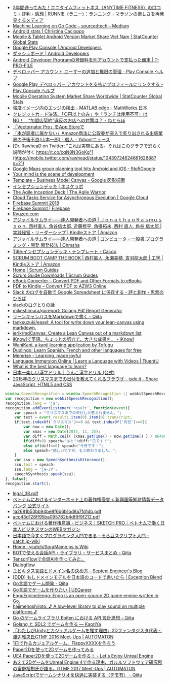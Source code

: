 * [3年間通ってみた！エニタイムフィットネス（ANYTIME FITNESS）の口コミ・評判・感想 | RUNNIE（ラニー）：ランニング・マラソンの楽しさを再発見するメディア](http://runnie.me/anytime-fitness-review/)
* [Machine Learning on Go Code – sourcedtech – Medium](https://medium.com/sourcedtech/machine-learning-on-go-code-829e85e2d2c6)
* [Android stats | Christina Cacioppo](https://www.christinacacioppo.com/blog/android-stats)
* [Mobile & Tablet Android Version Market Share Viet Nam | StatCounter Global Stats](http://gs.statcounter.com/android-version-market-share/mobile-tablet/viet-nam)
* [Google Play Console  |  Android Developers](https://developer.android.com/distribute/console/#app-stats)
* [ダッシュボード  |  Android Developers](https://developer.android.com/about/dashboards/)
* [Android Developer Programの登録料を別アカウントで支払った顛末 | T-PRO-FILE](https://blog.falcon-space.net/2012/04/android-developer-program-fee-paid-by-another-account/?amp=1)
* [デベロッパー アカウント ユーザーの追加と権限の管理 - Play Console ヘルプ](https://support.google.com/googleplay/android-developer/answer/2528691?hl=ja)
* [Google Play デベロッパー アカウントを支払いプロフィールにリンクする - Play Console ヘルプ](https://support.google.com/googleplay/android-developer/answer/3092739)
* [Mobile Operating System Market Share Worldwide | StatCounter Global Stats](http://gs.statcounter.com/os-market-share/mobile/worldwide)
* [強度イメージ内のエッジの検出 - MATLAB edge - MathWorks 日本](https://jp.mathworks.com/help/images/ref/edge.html)
* [クレジットカード決済、「○円以上のみ」や「ランチは使用不可」はNG！　“加盟店契約”違反のお店への対策は？ - ねとらぼ](http://nlab.itmedia.co.jp/nl/articles/1809/23/news003.html)
* [‎「Vectornator Pro」をApp Storeで](https://itunes.apple.com/jp/app/vectornator-pro/id1219074514?mt=8)
* [「本が読者に届かない」Amazon商法に公取委が突入で炙り出される出版業界の予後不良(山本一郎) - 個人 - Yahoo!ニュース](https://news.yahoo.co.jp/byline/yamamotoichiro/20180919-00097523/)
* [Dr. RawheaD on Twitter: "これは実際にある。それはこのグラフで恐らく説明が付く https://t.co/cqN8N3GoKg"](https://mobile.twitter.com/rawhead/status/1043972462466162688?s=21)
* [Google Maps group planning tool hits Android and iOS - 9to5Google](https://9to5google.com/2018/09/26/google-maps-group-planning-android-ios/)
* [Your mind is the scene of development](https://www.slideshare.net/papanda/your-mind-is-the-scene-of-development)
* [Template - Business Model Canvas - Google 図形描画](https://docs.google.com/drawings/d/102mOZQmMxs0CslmNsPZ5KCNQwAIh9rh4baYgT0VWNAA/template/preview?usp=drive_web)
* [インセプションデッキ | ネスケラボ](https://blog.nextscape.net/research/agile/inceptiondeck)
* [The Agile Inception Deck | The Agile Warrior](https://agilewarrior.wordpress.com/2010/11/06/the-agile-inception-deck/)
* [Cloud Tasks Service for Asynchronous Execution  |  Google Cloud](https://cloud.google.com/tasks/)
* [Firebase Summit 2018](https://firebase.events/?utm_source=email&utm_medium=newsletter&utm_campaign=firebase_sep_2018_newsletter)
* [Firebase Summit  |  Firebase](https://firebase.google.com/summit/)
* [Ryuzee.com](https://www.ryuzee.com/)
* [アジャイルサムライ――達人開発者への道 | ＪｏｎａｔｈａｎＲａｓｍｕｓｓｏｎ, 西村直人, 角谷信太郎, 近藤修平, 角掛拓未, 西村 直人, 角谷 信太郎 | 実践経営・リーダーシップ | Kindleストア | Amazon](https://www.amazon.co.jp/dp/B00J1XKB6K)
* [アジャイルサムライ――達人開発者への道 | コンピュータ・一般書,プログラミング・開発,開発技法 | Ohmsha](http://shop.ohmsha.co.jp/shop/shopdetail.html?brandcode=000000001901&search=978427406856)
* [Title:インセプションデッキ・テンプレート - Cacoo](https://cacoo.com/diagrams/nsgCdwRZAHJBXTLy/5FF36)
* [SCRUM BOOT CAMP THE BOOK | 西村直人, 永瀬美穂, 吉羽龍太郎 | 工学 | Kindleストア | Amazon](https://www.amazon.co.jp/dp/B00DIM6BMI)
* [Home | Scrum Guides](https://www.scrumguides.org/)
* [Scrum Guide Downloads | Scrum Guides](https://www.scrumguides.org/download.html)
* [eBook Converter – Convert PDF and Other Formats to eBooks](https://toepub.com/)
* [PDF to Kindle – Convert PDF to AZW3 Online](https://pdf2kindle.com/)
* [Slack のログを自動で Google Spreadsheet に保存する - 詩と創作・思索のひろば](https://motemen.hatenablog.com/entry/2015/11/gas-slack-log-spreadsheet)
* [slackのログとりの話](https://www.slideshare.net/KMC_JP/ring9292)
* [mikeshimura/goreport: Golang Pdf Report Generator](https://github.com/mikeshimura/goreport)
* [リーンキャンバスをMarkdownで書く - Qiita](https://qiita.com/tanksuzuki/items/7bdf9e1f003b98b01271)
* [tanksuzuki/easel: A tool for write down your lean-canvas using markdown.](https://github.com/tanksuzuki/easel)
* [jerik/mdCanvas: Create a Lean Canvas out of a markdown list](https://github.com/jerik/mdCanvas)
* [iKnow!で英語。ちょっとの努力で、大きな成果を。 - iKnow!](https://iknow.jp/)
* [WaniKani, a kanji learning application by Tofugu](https://www.wanikani.com/)
* [Duolingo: Learn Spanish, French and other languages for free](https://en.duolingo.com/)
* [Memrise - Learning, made joyful](https://www.memrise.com/)
* [Language Immersion Online | Learn a Language with Videos | FluentU](https://www.fluentu.com/en/)
* [What is the best language to learn?](https://www.lingualift.com/blog/what-is-the-best-language-to-learn/)
* [日本一楽しい漢字ドリル｜うんこ漢字ドリル (公式)](https://unkokanji.com/)
* [2015年のクリスマスまでの日付を教えてくれるブラウザ - jsdo.it - Share JavaScript, HTML5 and CSS](http://jsdo.it/wakasamasao/dayxmas)
```javascript
window.SpeechRecognition = window.SpeechRecognition || webkitSpeechRecognition;
var recognition = new webkitSpeechRecognition();
recognition.lang = 'ja';
recognition.addEventListener('result', function(event){
    var speach = "クリスマスまでの日付しか答えれません。";
    var text = event.results.item(0).item(0).transcript;
    if(text.indexOf('クリスマス')>=0 && text.indexOf('何日')>=0){
        var now = new Date();
        var xmas = new Date(2015, 11, 25);
        var diff = Math.ceil( (xmas.getTime() - now.getTime() ) / 86400000 );
        if(diff>0) speach="あと"+diff+"日です！";
        else if(diff==0) speach="今日です！";
        else speach="悲しいですが、もう終わりました。";
    }
    var ssu = new SpeechSynthesisUtterance();
    ssu.text = speach;
    ssu.lang = 'ja-JP';
    speechSynthesis.speak(ssu);
}, false);
recognition.start();
```
* [legal_38.pdf](https://www.jica.go.jp/project/vietnam/021/legal/ku57pq00001j1wzj-att/legal_38.pdf)
* [ベトナムにおけるインターネット上の著作権侵害 « 新興国等知財情報データバンク 公式サイト](https://www.globalipdb.inpit.go.jp/judgment/8531/)
* [1a2681b53bb94be8f6b6b1bd8a7fd1db.pdf](http://www.globalipdb.inpit.go.jp/jpowp/wp-content/uploads/2013/09/1a2681b53bb94be8f6b6b1bd8a7fd1db.pdf)
* [acc43d128ff95ba095782b4df9f9f212.pdf](http://www.globalipdb.inpit.go.jp/jpowp/wp-content/uploads/2013/09/acc43d128ff95ba095782b4df9f9f212.pdf)
* [ベトナムにおける著作権意識 - ビジネス｜SKETCH PRO｜ベトナムで働く日本人ビジネスマンのWEBマガジン](http://sketchpro.biz/business/821/)
* [日本語で今すぐプログラミング入門できる - そら豆スクリプト入門 - catch.jp-wiki](https://www.catch.jp/wiki/index.php?SoraMame.ps.js%2F%C6%FE%CC%E7)
* [Home · ycatch/SoraMame.ps.js Wiki](https://github.com/ycatch/SoraMame.ps.js/wiki)
* [BOTで使える会話API・ライブラリ・サービスまとめ - Qiita](https://qiita.com/kenzo0202/items/582e3a5e06b64ab24964)
* [TensorFlowで会話AIを作ってみた。](https://www.slideshare.net/tak9029/tensorflowai)
* [Dialogflow](https://dialogflow.com/)
* [ユビキタス言語とドメイン名の決め方 - Septeni Engineer's Blog](http://labs.septeni.co.jp/entry/20141217/1418778762)
* [[DDD] もしドメインモデルを日本語のコードで書いたら | Exception Blend](https://exceptionblend.wordpress.com/2011/04/23/domainmodel-in-japanese-code/)
* [Go言語でゲーム開発 - Qiita](https://qiita.com/guregu/items/10cb5a8b8ad5a377ec6b)
* [Go言語でゲームを作りたい | UEQareer](https://ueqareer.net/2231)
* [EngoEngine/engo: Engo is an open-source 2D game engine written in Go.](https://github.com/EngoEngine/engo)
* [hajimehoshi/oto: ♪ A low-level library to play sound on multiple platforms ♪](https://github.com/hajimehoshi/oto)
* [Go のゲームライブラリ Ebiten における API 設計思想 - Qiita](https://qiita.com/hajimehoshi/items/9ef2d90b8f28a42646de)
* [Golang と SDL2 でゲームを作る — KaoriYa](https://www.kaoriya.net/blog/2016/12/24/)
* [「わたしがUnityとカジュアルゲームを推す理由」2Dファンタジスタ代表・渡辺雅央氏GTMF 2016 Meet-Ups | AUTOMATON](https://jp.automaton.am/devlog/interview/gtmf-2016-osaka-meet-ups-2dfantasista/)
* [1日で作るカジュアルゲーム、FlappyXXXXを作ろう](https://www.slideshare.net/poto7/1-37834221)
* [Paper2Dを使って2Dゲームを作ってみる](https://www.slideshare.net/masahikonakamura50/paper2d2d)
* [UE4 Paper2Dを使って2Dゲームを作る！ - Let's Enjoy Unreal Engine](http://unrealengine.hatenablog.com/entry/2014/07/19/191556)
* [あえて2DゲームをUnreal Engine 4で作る理由、ガルルソフトウェア研究所の富野裕樹氏が語る。GTMF 2017 Meet-Ups | AUTOMATON](https://jp.automaton.am/devlog/interview/20170713-50607/)
* [JavaScriptでゲームシナリオを快適に実装する（デモ有） - Qiita](https://qiita.com/townewgokgok/items/925b7024ff6dd204c770)
<!--stackedit_data:
eyJwcm9wZXJ0aWVzIjoiZXh0ZW5zaW9uczpcbiAgcHJlc2V0Oi
BnZm1cbiIsImhpc3RvcnkiOlstNjgzNDEzNjYyXX0=
-->
